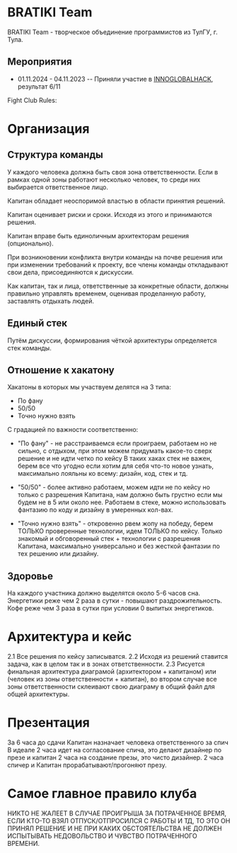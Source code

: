 # BRATIKI Team
BRATIKI Team - творческое объединение программистов из ТулГУ, г. Тула.

## Мероприятия
- 01.11.2024 - 04.11.2023 -- Приняли участие в [INNOGLOBALHACK](https://globalhack.innopolis.university), результат 6/11

Fight Club Rules:

# Организация 

## Структура команды 

У каждого человека должна быть своя зона ответственности. Если в рамках одной зоны работают несколько человек, то среди них выбирается ответственное лицо.

Капитан обладает неоспоримой властью в области принятия решений.

Капитан оценивает риски и сроки. Исходя из этого и принимаются решения.

Капитан вправе быть единоличным архитекторам решения (опционально).

При возникновении конфликта внутри команды на почве решения или при изменении требований к проекту, все члены команды откладывают свои дела, присоединяются к дискуссии.

Как капитан, так и лица, ответственные за конкретные области, должны правильно управлять временем, оценивая проделанную работу, заставлять отдыхать людей.

## Единый стек

Путём дискуссии, формирования чёткой архитектуры определяется стек команды.

## Отношение к хакатону

Хакатоны в которых мы участвуем делятся на 3 типа:
- По фану
- 50/50
- Точно нужно взять

С градацией по важности соответственно:
- "По фану" - не расстраиваемся если проиграем, работаем но не сильно, с отдыхом, при этом можем придумать какое-то сверх решение и не идти четко по кейсу
В таких хаках стек не важен, берем все что угодно если хотим для себя что-то новое узнать, максимально лояльны ко всему: дизайн, код, стек и тд.

- "50/50" - более активно работаем, можем идти не по кейсу но только с разрешения Капитана, нам должно быть грустно если мы будем не в 5 или около нее.
Работаем в стеке, можно использовать фантазию по коду и дизайну в умеренных кол-вах.

- "Точно нужно взять" - откровенно рвем жопу на победу, берем ТОЛЬКО проверенные технологии, идем ТОЛЬКО по кейсу.
Только знакомый и обговоренный стек + технологии с разрешения Капитана, максимально универсально и без жесткой фантазии по тех решению или дизайну.

## Здоровье

На каждого участника должно выделятся около 5-6 часов сна.
Энергетики реже чем 2 раза в сутки - повышают раздрожительность.
Кофе реже чем 3 раза в сутки при условии 0 выпитых энергетиков.

# Архитектура и кейс

2.1 Все решения по кейсу записыватся.
2.2 Исходя из решений ставится задача, как в целом так и в зонах ответственности.
2.3 Рисуется финальная архитектура диаграмой (архитектором + капитаном) или (человек из зоны ответственности + капитан), во втором случае все зоны ответственности склеивают свою диаграму в общий файл для общей архитектуры.

# Презентация

За 6 часа до сдачи Капитан назначает человека ответственного за спич
В идеале 2 часа идет на согласование спича, это делают дизайнер по презе и капитан 
2 часа на создание презы, это чисто дизайнер.
2 часа спичер и Капитан прорабатывают/прогоняют презу.

# Самое главное правило клуба

НИКТО НЕ ЖАЛЕЕТ В СЛУЧАЕ ПРОИГРЫША ЗА ПОТРАЧЕННОЕ ВРЕМЯ, ЕСЛИ КТО-ТО ВЗЯЛ ОТПУСК/ОТПРОСИЛСЯ С РАБОТЫ И ТД, ТО ЭТО ОН ПРИНЯЛ РЕШЕНИЕ И НЕ ПРИ КАКИХ ОБСТОЯТЕЛЬСТВА НЕ ДОЛЖЕН ИСПЫТЫВАТЬ НЕДОВОЛЬСТВО И ЧУВСТВО ПОТРАЧЕННОГО ВРЕМЕНИ.
